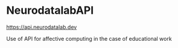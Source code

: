 # NeurodatalabAPI

https://api.neurodatalab.dev

Use of API for affective computing in the case of educational work
